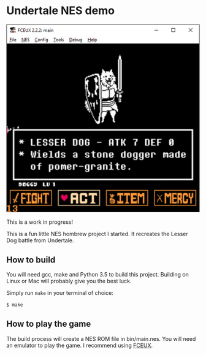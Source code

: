 # Undertale NES demo

![Screenshot](progress/4.png)

This is a work in progress!

This is a fun little NES hombrew project I started.
It recreates the Lesser Dog battle from Undertale.

## How to build

You will need gcc, make and Python 3.5 to build this project. Building on Linux or Mac will probably give you the best luck.

Simply run `make` in your terminal of choice:

```bash
$ make
```

## How to play the game

The build process will create a NES ROM file in bin/main.nes.
You will need an emulator to play the game.
I recommend using [FCEUX](http://www.fceux.com/web/home.html).
